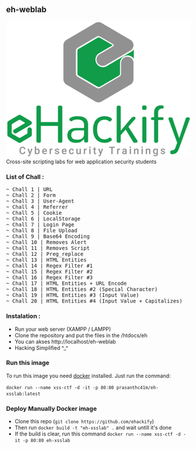 
## eh-weblab

![Screenshoot](img/eh.png)
<br>
Cross-site scripting labs for web application security students

### List of Chall :
<pre>
~ Chall 1 | URL
~ Chall 2 | Form
~ Chall 3 | User-Agent
~ Chall 4 | Referrer
~ Chall 5 | Cookie
~ Chall 6 | LocalStorage
~ Chall 7 | Login Page
~ Chall 8 | File Upload
~ Chall 9 | Base64 Encoding
~ Chall 10 | Removes Alert
~ Chall 11 | Removes Script
~ Chall 12 | Preg_replace
~ Chall 13 | HTML Entities
~ Chall 14 | Regex Filter #1
~ Chall 15 | Regex Filter #2
~ Chall 16 | Regex Filter #3
~ Chall 17 | HTML Entities + URL Encode
~ Chall 18 | HTML Entities #2 (Special Character)
~ Chall 19 | HTML Entities #3 (Input Value)
~ Chall 20 | HTML Entities #4 (Input Value + Capitalizes)
</pre>


### Instalation :
<ul>
  <li>Run your web server (XAMPP / LAMPP)</li>
  <li>Clone the repository and put the files in the /htdocs/eh</li>
  <li>You can akses http://localhost/eh-weblab</li>
  <li>Hacking Simplified ^_^</li>
</ul>

### Run this image

To run this image you need [docker](http://docker.com) installed. Just run the command:

`docker run --name xss-ctf -d -it -p 80:80 prasanthc41m/eh-xsslab:latest`

### Deploy Manually Docker image

- Clone this repo (`git clone https://github.com/ehackify`)
- Then run `docker build -t "eh-xsslab" .` and wait untill it's done 
- If the build is clear, run this command `docker run --name xss-ctf -d -it -p 80:80 eh-xsslab`

<br>
<br>

  
